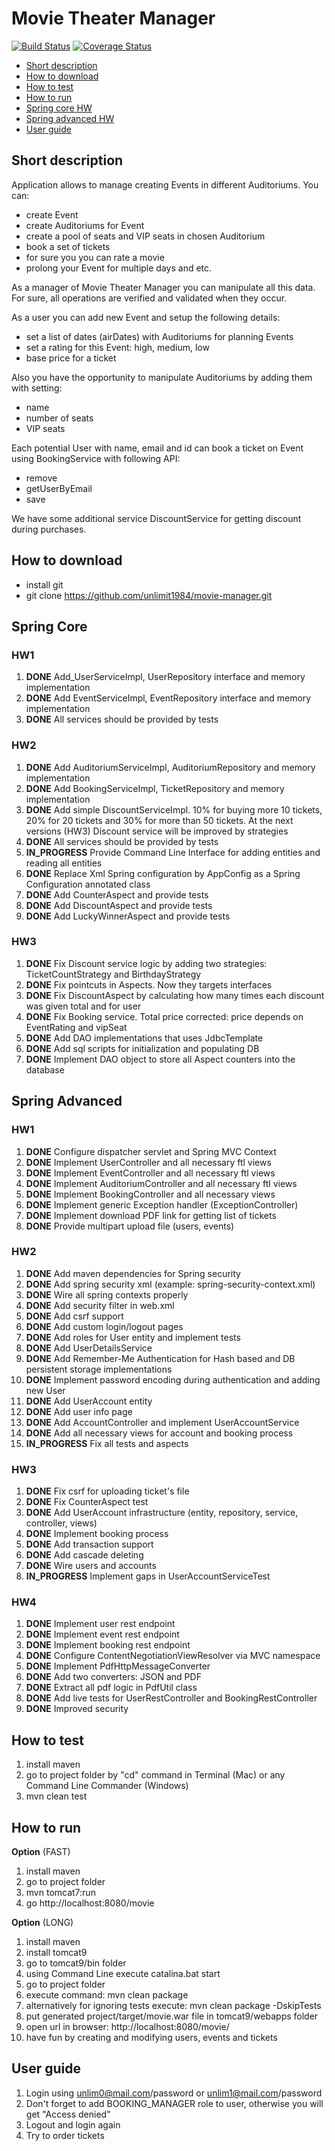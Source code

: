 Movie Theater Manager
=====================

[![Build Status](https://travis-ci.org/unlimit1984/movie-manager.svg?branch=master)](https://travis-ci.org/unlimit1984/movie-manager)
[![Coverage Status](https://coveralls.io/repos/github/unlimit1984/movie-manager/badge.svg)](https://coveralls.io/github/unlimit1984/movie-manager)

* [Short description](#short-description)
* [How to download](#how-to-download)
* [How to test](#how-to-test)
* [How to run](#how-to-run)
* [Spring core HW](#spring-core)
* [Spring advanced HW](#spring-advanced)
* [User guide](#user-guide)

## Short description
Application allows to manage creating Events in different Auditoriums.
You can:
* create Event
* create Auditoriums for Event
* create a pool of seats and VIP seats in chosen Auditorium
* book a set of tickets
* for sure you you can rate a movie
* prolong your Event for multiple days and etc. 

As a manager of Movie Theater Manager you can manipulate all this data.
For sure, all operations are verified and validated when they occur.  

As a user you can add new Event and setup the following details:
* set a list of dates (airDates) with Auditoriums for planning Events 
* set a rating for this Event: high, medium, low
* base price for a ticket

Also you have the opportunity to manipulate Auditoriums by adding them with setting:
* name
* number of seats
* VIP seats

Each potential User with name, email and id can book a ticket on Event using BookingService with following API:
* remove
* getUserByEmail
* save

We have some additional service DiscountService for getting discount during purchases.

## How to download
* install git
* git clone https://github.com/unlimit1984/movie-manager.git

## Spring Core

### HW1

1. __DONE__ Add_UserServiceImpl, UserRepository interface and memory implementation
2. __DONE__ Add EventServiceImpl, EventRepository interface and memory implementation
3. __DONE__ All services should be provided by tests

### HW2
1. __DONE__ Add AuditoriumServiceImpl, AuditoriumRepository and memory implementation
2. __DONE__ Add BookingServiceImpl, TicketRepository and memory implementation
3. __DONE__ Add simple DiscountServiceImpl. 10% for buying more 10 tickets, 20% for 20 tickets and 30% for more than 50 tickets. At the next versions (HW3) Discount service will be improved by strategies
4. __DONE__ All services should be provided by tests
5. __IN_PROGRESS__ Provide Command Line Interface for adding entities and reading all entities
6. __DONE__ Replace Xml Spring configuration by AppConfig as a Spring Configuration annotated class
7. __DONE__ Add CounterAspect and provide tests
8. __DONE__ Add DiscountAspect and provide tests
9. __DONE__ Add LuckyWinnerAspect and provide tests

### HW3
1. __DONE__ Fix Discount service logic by adding two strategies: TicketCountStrategy and BirthdayStrategy
3. __DONE__ Fix pointcuts in Aspects. Now they targets interfaces
4. __DONE__ Fix DiscountAspect by calculating how many times each discount was given total and for user
5. __DONE__ Fix Booking service. Total price corrected: price depends on EventRating and vipSeat
6. __DONE__ Add DAO implementations that uses JdbcTemplate
7. __DONE__ Add sql scripts for initialization and populating DB
8. __DONE__ Implement DAO object to store all Aspect counters into the database

## Spring Advanced

### HW1

1. __DONE__ Configure dispatcher servlet and Spring MVC Context
2. __DONE__ Implement UserController and all necessary ftl views
3. __DONE__ Implement EventController and all necessary ftl views
4. __DONE__ Implement AuditoriumController and all necessary ftl views
5. __DONE__ Implement BookingController and all necessary views
6. __DONE__ Implement generic Exception handler (ExceptionController)
7. __DONE__ Implement download PDF link for getting list of tickets
8. __DONE__ Provide multipart upload file (users, events)

### HW2

1. __DONE__ Add maven dependencies for Spring security
2. __DONE__ Add spring security xml (example: spring-security-context.xml)
3. __DONE__ Wire all spring contexts properly
4. __DONE__ Add security filter in web.xml
5. __DONE__ Add csrf support
6. __DONE__ Add custom login/logout pages
7. __DONE__ Add roles for User entity and implement tests
8. __DONE__ Add UserDetailsService
9. __DONE__ Add Remember-Me Authentication for Hash based and DB persistent storage implementations
10. __DONE__ Implement password encoding during authentication and adding new User
11. __DONE__ Add UserAccount entity
12. __DONE__ Add user info page
13. __DONE__ Add AccountController and implement UserAccountService
14. __DONE__ Add all necessary views for account and booking process
15. __IN_PROGRESS__ Fix all tests and aspects

### HW3
1. __DONE__ Fix csrf for uploading ticket's file
2. __DONE__ Fix CounterAspect test
3. __DONE__ Add UserAccount infrastructure (entity, repository, service, controller, views)
4. __DONE__ Implement booking process
5. __DONE__ Add transaction support
6. __DONE__ Add cascade deleting
7. __DONE__ Wire users and accounts
8. __IN_PROGRESS__ Implement gaps in UserAccountServiceTest

### HW4
1. __DONE__ Implement user rest endpoint
2. __DONE__ Implement event rest endpoint
3. __DONE__ Implement booking rest endpoint
4. __DONE__ Configure ContentNegotiationViewResolver via MVC namespace
5. __DONE__ Implement PdfHttpMessageConverter
6. __DONE__ Add two converters: JSON and PDF
7. __DONE__ Extract all pdf logic in PdfUtil class
8. __DONE__ Add live tests for UserRestController and BookingRestController
9. __DONE__ Improved security
 

## How to test
1. install maven
2. go to project folder by "cd" command in Terminal (Mac) or any Command Line Commander (Windows)
3. mvn clean test

## How to run

__Option__ (FAST)
1. install maven
2. go to project folder
3. mvn tomcat7:run
4. go http://localhost:8080/movie

__Option__ (LONG)
1. install maven
2. install tomcat9
3. go to tomcat9/bin folder
4. using Command Line execute catalina.bat start
5. go to project folder
6. execute command: mvn clean package
7. alternatively for ignoring tests execute: mvn clean package -DskipTests
8. put generated project/target/movie.war file in tomcat9/webapps folder
9. open url in browser: http://localhost:8080/movie/
10. have fun by creating and modifying users, events and tickets

## User guide
1. Login using unlim0@mail.com/password or unlim1@mail.com/password
2. Don't forget to add BOOKING_MANAGER role to user, otherwise you will get "Access denied"
3. Logout and login again
4. Try to order tickets